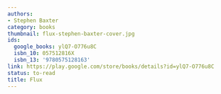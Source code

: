 ```yaml
---
authors:
- Stephen Baxter
category: books
thumbnail: flux-stephen-baxter-cover.jpg
ids:
  google_books: ylQ7-O776u8C
  isbn_10: 057512816X
  isbn_13: '9780575128163'
link: https://play.google.com/store/books/details?id=ylQ7-O776u8C
status: to-read
title: Flux
---
```


